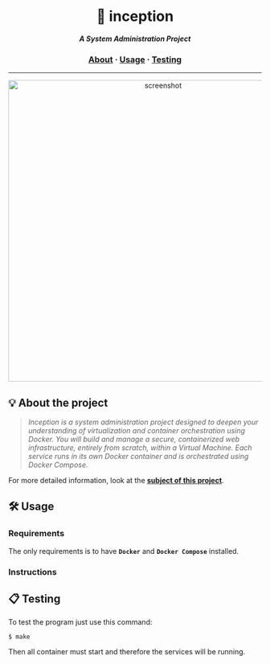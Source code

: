 <h1 align="center">
	🐋 inception
</h1>

<p align="center">
	<b><i>A System Administration Project</i></b><br>
</p>

<h3 align="center">
	<a href="#%EF%B8%8F-about">About</a>
	<span> · </span>
	<a href="#%EF%B8%8F-usage">Usage</a>
	<span> · </span>
	<a href="#-testing">Testing</a>
</h3>

---

<p align="center">
	<img width="600" alt="screenshot" src="https://github.com/mhernangilp/minishell/assets/123759990/7a75ff01-4305-44d8-9d0b-ad66d897e627">
</p>

## 💡 About the project

> _Inception is a system administration project designed to deepen your understanding
> of virtualization and container orchestration using Docker. You will build and manage a secure,
> containerized web infrastructure, entirely from scratch, within a Virtual Machine.
> Each service runs in its own Docker container and is orchestrated using Docker Compose._


For more detailed information, look at the [**subject of this project**](https://github.com/mhernangilp/Inception/blob/main/en.subject.inception.pdf).


## 🛠️ Usage

### Requirements

The only requirements is to have **`Docker`** and **`Docker Compose`** installed.

### Instructions

## 📋 Testing

To test the program just use this command:

```shell
$ make
```

Then all container must start and therefore the services will be running.
